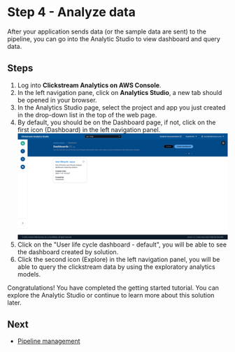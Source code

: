 # Step 4 - Analyze data
After your application sends data (or the sample data are sent) to the pipeline, you can go into the Analytic Studio to view dashboard and query data.

## Steps

1. Log into **Clickstream Analytics on AWS Console**.
2. In the left navigation pane, click on **Analytics Studio**, a new tab should be opened in your browser.
3. In the Analytics Studio page, select the project and app you just created in the drop-down list in the top of the web page.
4. By default, you should be on the Dashboard page, if not, click on the first icon (Dashboard) in the left navigation panel.
   ![qs-dashboard](../images/get-started/explore-dashboard.png)
5. Click on the "User life cycle dashboard - default", you will be able to see the dashboard created by solution.
6. Click the second icon (Explore) in the left navigation panel, you will be able to query the clickstream data by using the exploratory analytics models.


Congratulations! You have completed the getting started tutorial. You can explore the Analytic Studio or continue to learn more about this solution later.

## Next

* [Pipeline management](../pipeline-mgmt/index.md)